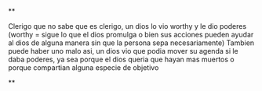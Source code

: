 **

Clerigo que no sabe que es clerigo, un dios lo vio worthy y le dio poderes (worthy = sigue lo que el dios promulga o bien sus acciones pueden ayudar al dios de alguna manera sin que la persona sepa necesariamente) Tambien puede haber uno malo asi, un dios vio que podia mover su agenda si le daba poderes, ya sea porque el dios queria que hayan mas muertos o porque compartian alguna especie de objetivo

  
**